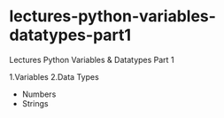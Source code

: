 # lectures-python-variables-datatypes-part1
Lectures Python Variables &amp; Datatypes Part 1

1.Variables
2.Data Types
 - Numbers
 - Strings
